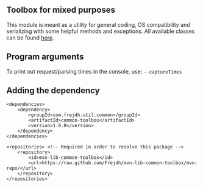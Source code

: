 Toolbox for mixed purposes
-
This module is meant as a utility for general coding, OS compatibility and serializing with some helpful
methods and exceptions.
All available classes can be found [here](https://github.com/Frejdh/mvn-lib-common-toolbox/tree/master/src/main/java/com/frejdh/util/common).

## Program arguments
To print out request/parsing times in the console, use: `--captureTimes` <br>

## Adding the dependency
```
<dependencies>
    <dependency>
        <groupId>com.frejdh.util.common</groupId>
        <artifactId>common-toolbox</artifactId>
        <version>1.0.0</version>
    </dependency>
</dependencies>

<repositories> <!-- Required in order to resolve this package -->
    <repository>
        <id>mvn-lib-common-toolbox</id>
        <url>https://raw.github.com/Frejdh/mvn-lib-common-toolbox/mvn-repo/</url>
    </repository>
</repositories>
```
